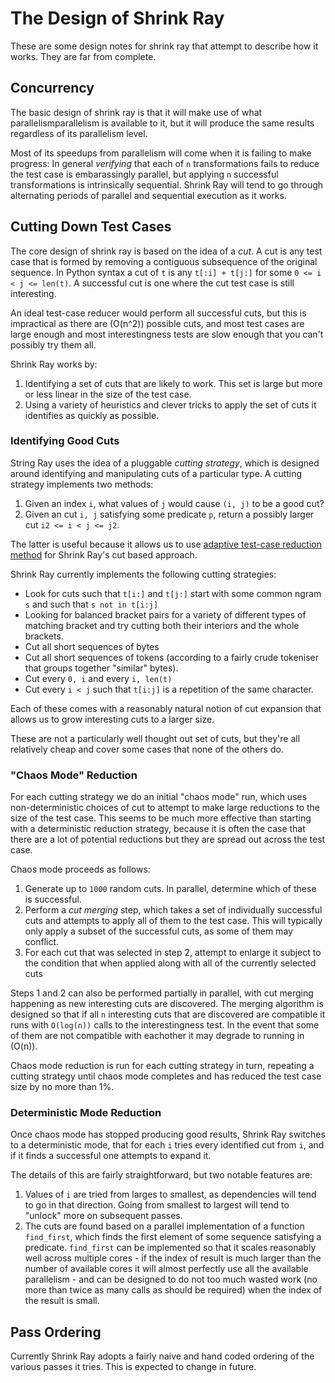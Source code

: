 # The Design of Shrink Ray

These are some design notes for shrink ray that attempt to describe how it works.
They are far from complete.

## Concurrency

The basic design of shrink ray is that it will make use of what parallelismparallelism is available to it,
but it will produce the same results regardless of its parallelism level.

Most of its speedups from parallelism will come when it is failing to make progress: In general *verifying* that each of `n` transformations fails to reduce the test case is embarassingly parallel,
but applying `n` successful transformations is intrinsically sequential.
Shrink Ray will tend to go through alternating periods of parallel and sequential execution as it works.

## Cutting Down Test Cases

The core design of shrink ray is based on the idea of a *cut*.
A cut is any test case that is formed by removing a contiguous subsequence of the original sequence.
In Python syntax a cut of `t` is any `t[:i] + t[j:]` for some `0 <= i < j <= len(t)`.
A successful cut is one where the cut test case is still interesting.

An ideal test-case reducer would perform all successful cuts, but this is impractical as there are \(O(n^2)\) possible cuts,
and most test cases are large enough and most interestingness tests are slow enough that you can't possibly try them all.

Shrink Ray works by:

1. Identifying a set of cuts that are likely to work. This set is large but more or less linear in the size of the test case.
2. Using a variety of heuristics and clever tricks to apply the set of cuts it identifies as quickly as possible.

### Identifying Good Cuts

String Ray uses the idea of a pluggable *cutting strategy*, which is designed around identifying and manipulating cuts of a particular type.
A cutting strategy implements two methods:

1. Given an index `i`, what values of `j` would cause `(i, j)` to be a good cut?
2. Given an cut `i, j` satisfying some predicate `p`, return a possibly larger cut `i2 <= i < j <= j2`.

The latter is useful because it allows us to use [adaptive test-case reduction method](https://www.drmaciver.com/2017/06/adaptive-delta-debugging/) for Shrink Ray's cut based approach.

Shrink Ray currently implements the following cutting strategies:

* Look for cuts such that `t[i:]` and `t[j:]` start with some common ngram `s` and such that `s not in t[i:j]`
* Looking for balanced bracket pairs for a variety of different types of matching bracket and try cutting both their interiors and the whole brackets.
* Cut all short sequences of bytes
* Cut all short sequences of tokens (according to a fairly crude tokeniser that groups together "similar" bytes).
* Cut every `0, i` and every `i, len(t)`
* Cut every `i < j` such that `t[i:j]` is a repetition of the same character.

Each of these comes with a reasonably natural notion of cut expansion that allows us to grow interesting cuts to a larger size.

These are not a particularly well thought out set of cuts, but they're all relatively cheap and cover some cases that none of the others do.

### "Chaos Mode" Reduction

For each cutting strategy we do an initial "chaos mode" run, which uses non-deterministic choices of cut to attempt to make large reductions to the size of the test case.
This seems to be much more effective than starting with a deterministic reduction strategy, because it is often the case that there are a lot of potential reductions but they are spread out across the test case.

Chaos mode proceeds as follows:

1. Generate up to `1000` random cuts. In parallel, determine which of these is successful.
2. Perform a *cut merging* step, which takes a set of individually successful cuts and attempts to apply all of them to the test case. This will typically only apply a subset of the successful cuts, as some of them may conflict.
3. For each cut that was selected in step 2, attempt to enlarge it subject to the condition that when applied along with all of the currently selected cuts 

Steps 1 and 2 can also be performed partially in parallel, with cut merging happening as new interesting cuts are discovered.
The merging algorithm is designed so that if all `n` interesting cuts that are discovered are compatible it runs with `O(log(n))` calls to the interestingness test.
In the event that some of them are not compatible with eachother it may degrade to running in \(O(n)\).

Chaos mode reduction is run for each cutting strategy in turn, repeating a cutting strategy until chaos mode completes and has reduced the test case size by no more than 1%.

### Deterministic Mode Reduction

Once chaos mode has stopped producing good results, Shrink Ray switches to a deterministic mode, that for each `i` tries every identified cut from `i`, and if it finds a successful one attempts to expand it.

The details of this are fairly straightforward, but two notable features are:

1. Values of `i` are tried from larges to smallest, as dependencies will tend to go in that direction. Going from smallest to largest will tend to "unlock" more on subsequent passes.
2. The cuts are found based on a parallel implementation of a function `find_first`, which finds the first element of some sequence satisfying a predicate. `find_first` can be implemented so that it scales reasonably well across multiple cores - if the index of result is much larger than the number of available cores it will almost perfectly use all the available parallelism - and can be designed to do not too much wasted work (no more than twice as many calls as should be required) when the index of the result is small.

## Pass Ordering

Currently Shrink Ray adopts a fairly naive and hand coded ordering of the various passes it tries. This is expected to change in future.
